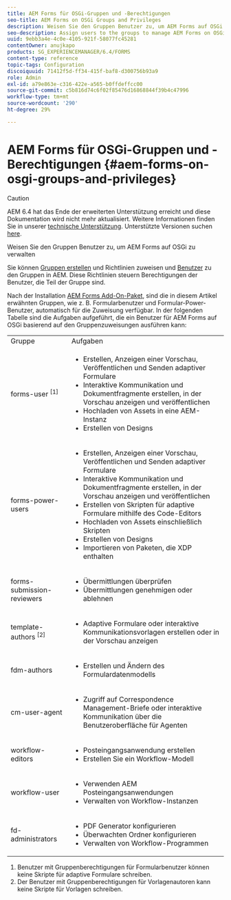 ```yaml
---
title: AEM Forms für OSGi-Gruppen und -Berechtigungen
seo-title: AEM Forms on OSGi Groups and Privileges
description: Weisen Sie den Gruppen Benutzer zu, um AEM Forms auf OSGi zu verwalten
seo-description: Assign users to the groups to manage AEM Forms on OSGi
uuid: 9ebb3a4e-4c0e-4105-921f-58077fc45281
contentOwner: anujkapo
products: SG_EXPERIENCEMANAGER/6.4/FORMS
content-type: reference
topic-tags: Configuration
discoiquuid: 71412f5d-ff34-415f-baf8-d300756b93a9
role: Admin
exl-id: a79e863e-c316-422e-a565-b0ffdeffcc00
source-git-commit: c5b816d74c6f02f85476d16868844f39b4c47996
workflow-type: tm+mt
source-wordcount: '290'
ht-degree: 29%

---
```


# AEM Forms für OSGi-Gruppen und -Berechtigungen {#aem-forms-on-osgi-groups-and-privileges}

>[!CAUTION]
>
>AEM 6.4 hat das Ende der erweiterten Unterstützung erreicht und diese Dokumentation wird nicht mehr aktualisiert. Weitere Informationen finden Sie in unserer [technische Unterstützung](https://helpx.adobe.com/de/support/programs/eol-matrix.html). Unterstützte Versionen suchen [here](https://experienceleague.adobe.com/docs/?lang=de).

Weisen Sie den Gruppen Benutzer zu, um AEM Forms auf OSGi zu verwalten

Sie können [Gruppen erstellen](/help/sites-administering/user-group-ac-admin.md#group-administration) und Richtlinien zuweisen und [Benutzer](/help/sites-administering/user-group-ac-admin.md#user-administration) zu den Gruppen in AEM. Diese Richtlinien steuern Berechtigungen der Benutzer, die Teil der Gruppe sind.

Nach der Installation [AEM Forms Add-On-Paket](/help/forms/using/installing-configuring-aem-forms-osgi.md), sind die in diesem Artikel erwähnten Gruppen, wie z. B. Formularbenutzer und Formular-Power-Benutzer, automatisch für die Zuweisung verfügbar. In der folgenden Tabelle sind die Aufgaben aufgeführt, die ein Benutzer für AEM Forms auf OSGi basierend auf den Gruppenzuweisungen ausführen kann:

<table> 
 <tbody>
  <tr>
   <td>Gruppe</td> 
   <td>Aufgaben</td> 
  </tr>
  <tr>
   <td>forms-user <sup>[1]</sup></td> 
   <td>
    <ul> 
     <li>Erstellen, Anzeigen einer Vorschau, Veröffentlichen und Senden adaptiver Formulare</li> 
     <li>Interaktive Kommunikation und Dokumentfragmente erstellen, in der Vorschau anzeigen und veröffentlichen</li> 
     <li>Hochladen von Assets in eine AEM-Instanz</li> 
     <li>Erstellen von Designs</li> 
    </ul> </td> 
  </tr>
  <tr>
   <td>forms-power-users</td> 
   <td>
    <ul> 
     <li>Erstellen, Anzeigen einer Vorschau, Veröffentlichen und Senden adaptiver Formulare</li> 
     <li>Interaktive Kommunikation und Dokumentfragmente erstellen, in der Vorschau anzeigen und veröffentlichen</li> 
     <li>Erstellen von Skripten für adaptive Formulare mithilfe des Code-Editors</li> 
     <li>Hochladen von Assets einschließlich Skripten</li> 
     <li>Erstellen von Designs</li> 
     <li>Importieren von Paketen, die XDP enthalten</li> 
    </ul> </td> 
  </tr>
  <tr>
   <td>forms-submission-reviewers</td> 
   <td>
    <ul> 
     <li>Übermittlungen überprüfen</li> 
     <li>Übermittlungen genehmigen oder ablehnen</li> 
    </ul> </td> 
  </tr>
  <tr>
   <td>template-authors <sup>[2]</sup></td> 
   <td>
    <ul> 
     <li>Adaptive Formulare oder interaktive Kommunikationsvorlagen erstellen oder in der Vorschau anzeigen</li> 
    </ul> </td> 
  </tr>
  <tr>
   <td><p>fdm-authors</p> </td> 
   <td>
    <ul> 
     <li>Erstellen und Ändern des Formulardatenmodells</li> 
    </ul> </td> 
  </tr>
  <tr>
   <td>cm-user-agent</td> 
   <td>
    <ul> 
     <li>Zugriff auf Correspondence Management-Briefe oder interaktive Kommunikation über die Benutzeroberfläche für Agenten</li> 
    </ul> </td> 
  </tr>
  <tr>
   <td><p>workflow-editors</p> </td> 
   <td>
    <ul> 
     <li>Posteingangsanwendung erstellen</li> 
     <li>Erstellen Sie ein Workflow-Modell</li> 
    </ul> </td> 
  </tr>
  <tr>
   <td>workflow-user</td> 
   <td>
    <ul> 
     <li>Verwenden AEM Posteingangsanwendungen</li> 
     <li>Verwalten von Workflow-Instanzen</li> 
    </ul> </td> 
  </tr>
  <tr>
   <td>fd-administrators</td> 
   <td>
    <ul> 
     <li>PDF Generator konfigurieren</li> 
     <li>Überwachten Ordner konfigurieren</li> 
     <li>Verwalten von Workflow-Programmen</li> 
    </ul> </td> 
  </tr>
 </tbody>
</table>

1. Benutzer mit Gruppenberechtigungen für Formularbenutzer können keine Skripte für adaptive Formulare schreiben.
1. Der Benutzer mit Gruppenberechtigungen für Vorlagenautoren kann keine Skripte für Vorlagen schreiben.
